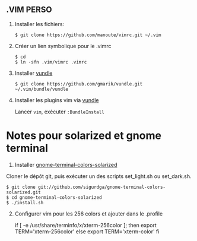 ## .VIM PERSO

1. Installer les fichiers:

     ```
     $ git clone https://github.com/manoute/vimrc.git ~/.vim
     ```

2. Créer un lien symbolique pour le .vimrc

    ```
    $ cd
    $ ln -sfn .vim/vimrc .vimrc
    ```

3. Installer [vundle](https://github.com/gmarik/vundle)

    ```
    $ git clone https://github.com/gmarik/vundle.git ~/.vim/bundle/vundle
    ```

4. Installer les plugins vim via [vundle](https://github.com/gmarik/vundle)

    Lancer `vim`, exécuter `:BundleInstall` 

# Notes pour solarized et gnome terminal

1. Installer [gnome-terminal-colors-solarized](https://github.com/sigurdga/gnome-terminal-colors-solarized)

Cloner le dépôt git, puis exécuter un des scripts set_light.sh ou set_dark.sh.

    $ git clone git://github.com/sigurdga/gnome-terminal-colors-solarized.git
    $ cd gnome-terminal-colors-solarized
    $ ./install.sh

2. Configurer vim pour les 256 colors et ajouter dans le .profile

    if [ -e /usr/share/terminfo/x/xterm-256color ]; then
            export TERM='xterm-256color'
    else
            export TERM='xterm-color'
    fi



